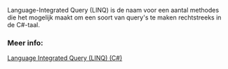 Language-Integrated Query (LINQ) is de naam voor een aantal methodes die het mogelijk maakt om een soort van query's te maken rechtstreeks in de C#-taal. 


### Meer info:
[Language Integrated Query (LINQ) (C#)](https://learn.microsoft.com/en-us/dotnet/csharp/programming-guide/concepts/linq/)